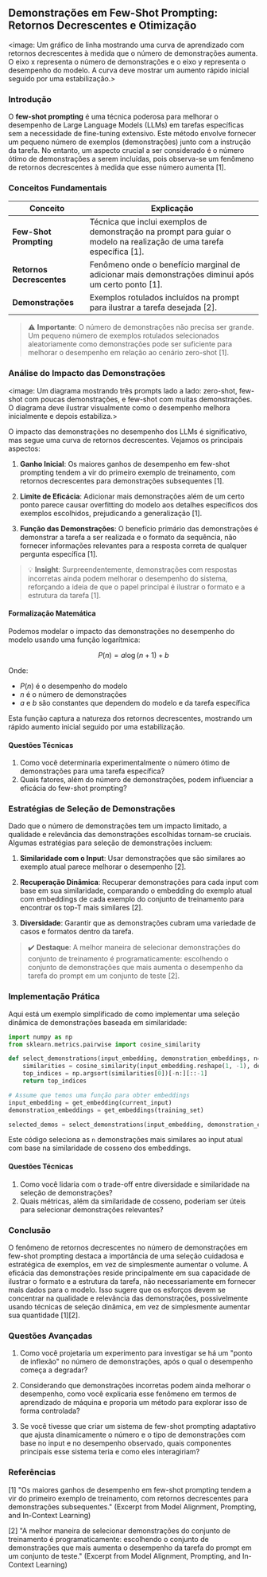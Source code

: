 ## Demonstrações em Few-Shot Prompting: Retornos Decrescentes e Otimização

<image: Um gráfico de linha mostrando uma curva de aprendizado com retornos decrescentes à medida que o número de demonstrações aumenta. O eixo x representa o número de demonstrações e o eixo y representa o desempenho do modelo. A curva deve mostrar um aumento rápido inicial seguido por uma estabilização.>

### Introdução

O **few-shot prompting** é uma técnica poderosa para melhorar o desempenho de Large Language Models (LLMs) em tarefas específicas sem a necessidade de fine-tuning extensivo. Este método envolve fornecer um pequeno número de exemplos (demonstrações) junto com a instrução da tarefa. No entanto, um aspecto crucial a ser considerado é o número ótimo de demonstrações a serem incluídas, pois observa-se um fenômeno de retornos decrescentes à medida que esse número aumenta [1].

### Conceitos Fundamentais

| Conceito                  | Explicação                                                   |
| ------------------------- | ------------------------------------------------------------ |
| **Few-Shot Prompting**    | Técnica que inclui exemplos de demonstração na prompt para guiar o modelo na realização de uma tarefa específica [1]. |
| **Retornos Decrescentes** | Fenômeno onde o benefício marginal de adicionar mais demonstrações diminui após um certo ponto [1]. |
| **Demonstrações**         | Exemplos rotulados incluídos na prompt para ilustrar a tarefa desejada [2]. |

> ⚠️ **Importante**: O número de demonstrações não precisa ser grande. Um pequeno número de exemplos rotulados selecionados aleatoriamente como demonstrações pode ser suficiente para melhorar o desempenho em relação ao cenário zero-shot [1].

### Análise do Impacto das Demonstrações

<image: Um diagrama mostrando três prompts lado a lado: zero-shot, few-shot com poucas demonstrações, e few-shot com muitas demonstrações. O diagrama deve ilustrar visualmente como o desempenho melhora inicialmente e depois estabiliza.>

O impacto das demonstrações no desempenho dos LLMs é significativo, mas segue uma curva de retornos decrescentes. Vejamos os principais aspectos:

1. **Ganho Inicial**: Os maiores ganhos de desempenho em few-shot prompting tendem a vir do primeiro exemplo de treinamento, com retornos decrescentes para demonstrações subsequentes [1].

2. **Limite de Eficácia**: Adicionar mais demonstrações além de um certo ponto parece causar overfitting do modelo aos detalhes específicos dos exemplos escolhidos, prejudicando a generalização [1].

3. **Função das Demonstrações**: O benefício primário das demonstrações é demonstrar a tarefa a ser realizada e o formato da sequência, não fornecer informações relevantes para a resposta correta de qualquer pergunta específica [1].

> 💡 **Insight**: Surpreendentemente, demonstrações com respostas incorretas ainda podem melhorar o desempenho do sistema, reforçando a ideia de que o papel principal é ilustrar o formato e a estrutura da tarefa [1].

#### Formalização Matemática

Podemos modelar o impacto das demonstrações no desempenho do modelo usando uma função logarítmica:

$$
P(n) = a \log(n + 1) + b
$$

Onde:
- $P(n)$ é o desempenho do modelo
- $n$ é o número de demonstrações
- $a$ e $b$ são constantes que dependem do modelo e da tarefa específica

Esta função captura a natureza dos retornos decrescentes, mostrando um rápido aumento inicial seguido por uma estabilização.

#### Questões Técnicas

1. Como você determinaria experimentalmente o número ótimo de demonstrações para uma tarefa específica?
2. Quais fatores, além do número de demonstrações, podem influenciar a eficácia do few-shot prompting?

### Estratégias de Seleção de Demonstrações

Dado que o número de demonstrações tem um impacto limitado, a qualidade e relevância das demonstrações escolhidas tornam-se cruciais. Algumas estratégias para seleção de demonstrações incluem:

1. **Similaridade com o Input**: Usar demonstrações que são similares ao exemplo atual parece melhorar o desempenho [2].

2. **Recuperação Dinâmica**: Recuperar demonstrações para cada input com base em sua similaridade, comparando o embedding do exemplo atual com embeddings de cada exemplo do conjunto de treinamento para encontrar os top-T mais similares [2].

3. **Diversidade**: Garantir que as demonstrações cubram uma variedade de casos e formatos dentro da tarefa.

> ✔️ **Destaque**: A melhor maneira de selecionar demonstrações do conjunto de treinamento é programaticamente: escolhendo o conjunto de demonstrações que mais aumenta o desempenho da tarefa do prompt em um conjunto de teste [2].

### Implementação Prática

Aqui está um exemplo simplificado de como implementar uma seleção dinâmica de demonstrações baseada em similaridade:

```python
import numpy as np
from sklearn.metrics.pairwise import cosine_similarity

def select_demonstrations(input_embedding, demonstration_embeddings, n=3):
    similarities = cosine_similarity(input_embedding.reshape(1, -1), demonstration_embeddings)
    top_indices = np.argsort(similarities[0])[-n:][::-1]
    return top_indices

# Assume que temos uma função para obter embeddings
input_embedding = get_embedding(current_input)
demonstration_embeddings = get_embeddings(training_set)

selected_demos = select_demonstrations(input_embedding, demonstration_embeddings)
```

Este código seleciona as `n` demonstrações mais similares ao input atual com base na similaridade de cosseno dos embeddings.

#### Questões Técnicas

1. Como você lidaria com o trade-off entre diversidade e similaridade na seleção de demonstrações?
2. Quais métricas, além da similaridade de cosseno, poderiam ser úteis para selecionar demonstrações relevantes?

### Conclusão

O fenômeno de retornos decrescentes no número de demonstrações em few-shot prompting destaca a importância de uma seleção cuidadosa e estratégica de exemplos, em vez de simplesmente aumentar o volume. A eficácia das demonstrações reside principalmente em sua capacidade de ilustrar o formato e a estrutura da tarefa, não necessariamente em fornecer mais dados para o modelo. Isso sugere que os esforços devem se concentrar na qualidade e relevância das demonstrações, possivelmente usando técnicas de seleção dinâmica, em vez de simplesmente aumentar sua quantidade [1][2].

### Questões Avançadas

1. Como você projetaria um experimento para investigar se há um "ponto de inflexão" no número de demonstrações, após o qual o desempenho começa a degradar?

2. Considerando que demonstrações incorretas podem ainda melhorar o desempenho, como você explicaria esse fenômeno em termos de aprendizado de máquina e proporia um método para explorar isso de forma controlada?

3. Se você tivesse que criar um sistema de few-shot prompting adaptativo que ajusta dinamicamente o número e o tipo de demonstrações com base no input e no desempenho observado, quais componentes principais esse sistema teria e como eles interagiriam?

### Referências

[1] "Os maiores ganhos de desempenho em few-shot prompting tendem a vir do primeiro exemplo de treinamento, com retornos decrescentes para demonstrações subsequentes." (Excerpt from Model Alignment, Prompting, and In-Context Learning)

[2] "A melhor maneira de selecionar demonstrações do conjunto de treinamento é programaticamente: escolhendo o conjunto de demonstrações que mais aumenta o desempenho da tarefa do prompt em um conjunto de teste." (Excerpt from Model Alignment, Prompting, and In-Context Learning)